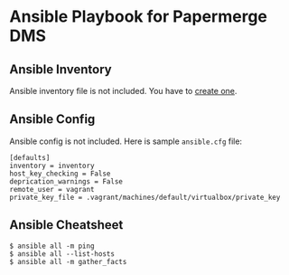 # Ansible Playbook for Papermerge DMS


## Ansible Inventory

Ansible inventory file is not included. You have to [create one](https://docs.ansible.com/ansible/latest/inventory_guide/intro_inventory.html).


## Ansible Config

Ansible config is not included. Here is sample ``ansible.cfg`` file:

```
[defaults]
inventory = inventory
host_key_checking = False
deprication_warnings = False
remote_user = vagrant
private_key_file = .vagrant/machines/default/virtualbox/private_key
```

## Ansible Cheatsheet

```
$ ansible all -m ping
$ ansible all --list-hosts
$ ansible all -m gather_facts
```
